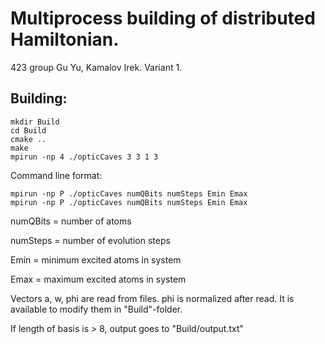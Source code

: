 # Multiprocess building of distributed Hamiltonian.

423 group Gu Yu, Kamalov Irek. Variant 1.

Building:
---
```shell
mkdir Build
cd Build
cmake ..
make
mpirun -np 4 ./opticCaves 3 3 1 3
```

Command line format:
```
mpirun -np P ./opticCaves numQBits numSteps Emin Emax
mpirun -np P ./opticCaves numQBits numSteps Emin Emax
```
numQBits = number of atoms

numSteps = number of evolution steps

Emin = minimum excited atoms in system

Emax = maximum excited atoms in system

Vectors a, w, phi are read from files. phi is normalized after read. It is available to modify them in "Build"-folder.

If length of basis is > 8, output goes to "Build/output.txt"
